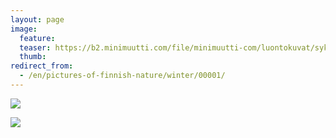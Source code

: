 ```yaml
---
layout: page
image:
  feature:
  teaser: https://b2.minimuutti.com/file/minimuutti-com/luontokuvat/syksy/IMG_1145-245px.jpg
  thumb:
redirect_from:
  - /en/pictures-of-finnish-nature/winter/00001/
---
```


![](https://b2.minimuutti.com/file/minimuutti-com/luontokuvat/syksy/IMG_1145-800px.jpg)

![](https://b2.minimuutti.com/file/minimuutti-com/luontokuvat/syksy/IMG_1147-800px.jpg)
